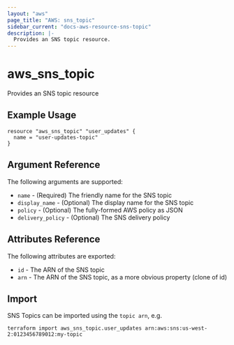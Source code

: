 ```yaml
---
layout: "aws"
page_title: "AWS: sns_topic"
sidebar_current: "docs-aws-resource-sns-topic"
description: |-
  Provides an SNS topic resource.
---
```


# aws\_sns\_topic

Provides an SNS topic resource

## Example Usage

```
resource "aws_sns_topic" "user_updates" {
  name = "user-updates-topic"
}
```

## Argument Reference

The following arguments are supported:

* `name` - (Required) The friendly name for the SNS topic
* `display_name` - (Optional) The display name for the SNS topic
* `policy` - (Optional) The fully-formed AWS policy as JSON
* `delivery_policy` - (Optional) The SNS delivery policy

## Attributes Reference

The following attributes are exported:

* `id` - The ARN of the SNS topic
* `arn` - The ARN of the SNS topic, as a more obvious property (clone of id)

## Import

SNS Topics can be imported using the `topic arn`, e.g. 

```
terraform import aws_sns_topic.user_updates arn:aws:sns:us-west-2:0123456789012:my-topic
```
